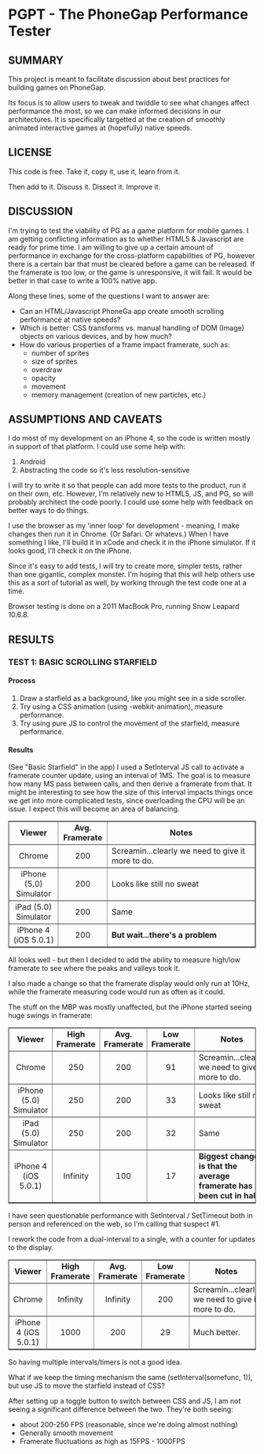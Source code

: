# PGPT - The PhoneGap Performance Tester

## SUMMARY
This project is meant to facilitate discussion about best practices for building games on PhoneGap.

Its focus is to allow users to tweak and twiddle to see what changes affect performance the most, so we can make informed decisions in our architectures. It is specifically targetted at the creation of smoothly animated interactive games at (hopefully) native speeds.

## LICENSE
This code is free. Take it, copy it, use it, learn from it.

Then add to it. Discuss it. Dissect it. Improve it.

## DISCUSSION
I'm trying to test the viability of PG as a game platform for mobile games. I am getting conflicting information as to whether HTML5 & Javascript are ready for prime time. I am willing to give up a certain amount of performance in exchange for the cross-platform capabilities of PG, however there is a certain bar that must be cleared before a game can be released. If the framerate is too low, or the game is unresponsive, it will fail. It would be better in that case to write a 100% native app.

Along these lines, some of the questions I want to answer are:
* Can an HTML/Javascript PhoneGa app create smooth scrolling performance at native speeds?
* Which is better: CSS transforms vs. manual handling of DOM (Image) objects on various devices, and by how much?
* How do various properties of a frame impact framerate, such as:
	* number of sprites
	* size of sprites
	* overdraw
	* opacity
	* movement
	* memory management (creation of new particles, etc.)

## ASSUMPTIONS AND CAVEATS

I do most of my development on an iPhone 4, so the code is written mostly in support of that platform. I could use some help with:

1. Android
1. Abstracting the code so it's less resolution-sensitive

I will try to write it so that people can add more tests to the product, run it on their own, etc. However, I'm relatively new to HTML5, JS, and PG, so will probably architect the code poorly. I could use some help with feedback on better ways to do things.

I use the browser as my 'inner loop' for development - meaning, I make changes then run it in Chrome. (Or Safari. Or whatevs.) When I have something I like, I'll build it in xCode and check it in the iPhone simulator. If it looks good, I'll check it on the iPhone.

Since it's easy to add tests, I will try to create more, simpler tests, rather than one gigantic, complex monster. I'm hoping that this will help others use this as a sort of tutorial as well, by working through the test code one at a time.

Browser testing is done on a 2011 MacBook Pro, running Snow Leapard 10.6.8.

## RESULTS
### TEST 1: BASIC SCROLLING STARFIELD
#### Process
1. Draw a starfield as a background, like you might see in a side scroller.
1. Try using a CSS animation (using -webkit-animation), measure performance.
1. Try using pure JS to control the movement of the starfield, measure performance.

#### Results
(See "Basic Starfield" in the app)
I used a SetInterval JS call to activate a framerate counter update, using an interval of 1MS. The goal is to measure how many MS pass between calls, and then derive a framerate from that. It might be interesting to see how the size of this interval impacts things once we get into more complicated tests, since overloading the CPU will be an issue. I expect this will become an area of balancing.

<table border="1px solid black" align="center" width="80%">
	<tr>
		<td align="center" width="20%"><strong>Viewer</td>
		<td align="center" width="20%"><strong>Avg. Framerate</td>
		<td align="center" width="60%"><strong>Notes</td>
	</tr>
	<tr>
		<td align="center">Chrome</td>
		<td align="center">200</td>
		<td>Screamin...clearly we need to give it more to do.</td>
	</tr>
	<tr>
		<td align="center">iPhone (5.0) Simulator</td>
		<td align="center">200</td>
		<td>Looks like still no sweat</td>
	</tr>
	<tr>
		<td align="center">iPad (5.0) Simulator</td>
		<td align="center">200</td>
		<td>Same</td>
	</tr>
	<tr>
		<td align="center">iPhone 4 (iOS 5.0.1)</td>
		<td align="center">200</td>
		<td><strong>But wait...there's a problem</td>
	</tr>
</table>

All looks well - but then I decided to add the ability to measure high/low framerate to see where the peaks and valleys took it.

I also made a change so that the framerate display would only run at 10Hz, while the framerate measuring code would run as often as it could.

The stuff on the MBP was mostly unaffected, but the iPhone started seeing huge swings in framerate:

<table border="1px solid black" align="center" width="80%">
	<tr>
		<td align="center" width="15%"><strong>Viewer</td>
		<td align="center" width="5%"><strong>High Framerate</td>
		<td align="center" width="5%"><strong>Avg. Framerate</td>
		<td align="center" width="5%"><strong>Low Framerate</td>
		<td align="center" width="60%"><strong>Notes</td>
	</tr>
	<tr>
		<td align="center">Chrome</td>
		<td align="center">250</td>
		<td align="center">200</td>
		<td align="center">91</td>
		<td>Screamin...clearly we need to give it more to do.</td>
	</tr>
	<tr>
		<td align="center">iPhone (5.0) Simulator</td>
		<td align="center">250</td>
		<td align="center">200</td>
		<td align="center">33</td>
		<td>Looks like still no sweat</td>
	</tr>
	<tr>
		<td align="center">iPad (5.0) Simulator</td>
		<td align="center">250</td>
		<td align="center">200</td>
		<td align="center">32</td>
		<td>Same</td>
	</tr>
	<tr>
		<td align="center">iPhone 4 (iOS 5.0.1)</td>
		<td align="center">Infinity</td>
		<td align="center">100</td>
		<td align="center">17</td>
		<td><strong>Biggest change is that the average framerate has been cut in half</td>
	</tr>
</table>

I have seen questionable performance with SetInterval / SetTimeout both in person and referenced on the web, so I'm calling that suspect #1.

I rework the code from a dual-interval to a single, with a counter for updates to the display.

<table border="1px solid black" align="center" width="80%">
	<tr>
		<td align="center" width="15%"><strong>Viewer</td>
		<td align="center" width="5%"><strong>High Framerate</td>
		<td align="center" width="5%"><strong>Avg. Framerate</td>
		<td align="center" width="5%"><strong>Low Framerate</td>
		<td align="center" width="60%"><strong>Notes</td>
	</tr>
	<tr>
		<td align="center">Chrome</td>
		<td align="center">Infinity</td>
		<td align="center">Infinity</td>
		<td align="center">200</td>
		<td>Screamin...clearly we need to give it more to do.</td>
	</tr>
	<tr>
		<td align="center">iPhone 4 (iOS 5.0.1)</td>
		<td align="center">1000</td>
		<td align="center">200</td>
		<td align="center">29</td>
		<td>Much better.</td>
	</tr>
</table>

So having multiple intervals/timers is not a good idea.

What if we keep the timing mechanism the same (setInterval(somefunc, 1)), but use JS to move the starfield instead of CSS?

After setting up a toggle button to switch between CSS and JS, I am not seeing a significant difference between the two. They're both seeing:

* about 200-250 FPS (reasonable, since we're doing almost nothing)
* Generally smooth movement
* Framerate fluctuations as high as 15FPS - 1000FPS
